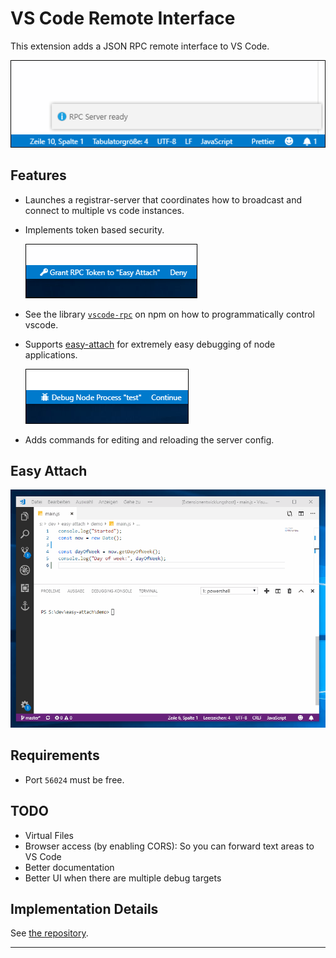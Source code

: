 # VS Code Remote Interface

This extension adds a JSON RPC remote interface to VS Code.

![Notification](extension/docs/notification.png)

## Features

-   Launches a registrar-server that coordinates how to broadcast and connect to multiple vs code instances.
-   Implements token based security.

    ![Grant or Deny](extension/docs/grant-or-deny.png)

-   See the library [`vscode-rpc`](https://github.com/hediet/vscode-rpc) on npm on how to programmatically control vscode.
-   Supports [easy-attach](https://github.com/hediet/easy-attach) for extremely easy debugging of node applications.

    ![Easy Attach](extension/docs/easy-attach.png)

-   Adds commands for editing and reloading the server config.

## Easy Attach

![Easy Attach Demo](extension/docs/easy-attach.gif)

## Requirements

-   Port `56024` must be free.

## TODO

-   Virtual Files
-   Browser access (by enabling CORS): So you can forward text areas to VS Code
-   Better documentation
-   Better UI when there are multiple debug targets

## Implementation Details

See [the repository](https://github.com/hediet/vscode-rpc-server).

---
